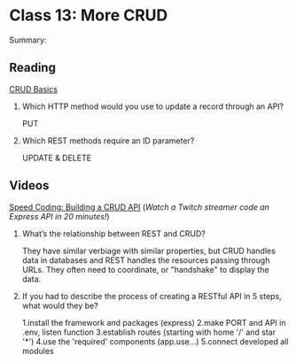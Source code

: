 Class 13: More CRUD
===================

Summary:

Reading
-------

[CRUD Basics](https://medium.com/geekculture/crud-operations-explained-2a44096e9c88)

1. Which HTTP method would you use to update a record through an API?

    PUT

2. Which REST methods require an ID parameter?

    UPDATE & DELETE

Videos
------

[Speed Coding: Building a CRUD API](https://www.youtube.com/watch?v=EzNcBhSv1Wo) (_Watch a Twitch streamer code an Express API in 20 minutes!_)

1. What’s the relationship between REST and CRUD?

    They have similar verbiage with similar properties, but CRUD handles data in databases and REST handles the resources passing through URLs. They often need to coordinate, or "handshake" to display the data.

2. If you had to describe the process of creating a RESTful API in 5 steps, what would they be?

    1.install the framework and packages (express)
    2.make PORT and API in .env, listen function
    3.establish routes (starting with home '/' and star '*')
    4.use the 'required' components (app.use...)
    5.connect developed all modules
